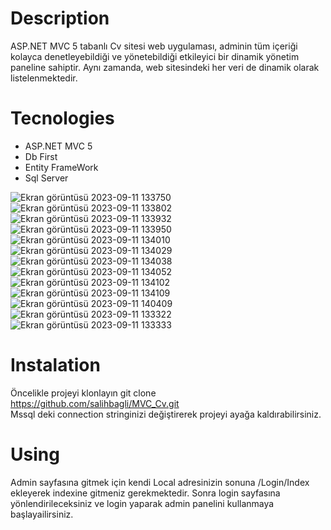 # Description
ASP.NET MVC 5 tabanlı Cv sitesi web uygulaması, adminin  tüm içeriği kolayca denetleyebildiği ve yönetebildiği etkileyici bir dinamik yönetim paneline sahiptir. Aynı zamanda, web sitesindeki her veri de dinamik olarak listelenmektedir.
# Tecnologies
* ASP.NET MVC 5
* Db First
* Entity FrameWork
* Sql Server

![Ekran görüntüsü 2023-09-11 133750](https://github.com/salihbagli/MVC_Cv/assets/58036823/dc687050-0c1f-46e6-b144-a53f0aec4c1e)
![Ekran görüntüsü 2023-09-11 133802](https://github.com/salihbagli/MVC_Cv/assets/58036823/d43d2d13-0d96-4569-8611-2c095d930837)
![Ekran görüntüsü 2023-09-11 133932](https://github.com/salihbagli/MVC_Cv/assets/58036823/2619bca3-8bd0-4a4d-8b40-ecb4db5a8a95)
![Ekran görüntüsü 2023-09-11 133950](https://github.com/salihbagli/MVC_Cv/assets/58036823/a8fb6887-1313-4808-82ab-5bfdd128d528)
![Ekran görüntüsü 2023-09-11 134010](https://github.com/salihbagli/MVC_Cv/assets/58036823/6c267abf-3c4f-40ce-a29c-21adbf55b36e)
![Ekran görüntüsü 2023-09-11 134029](https://github.com/salihbagli/MVC_Cv/assets/58036823/9b537961-6f77-49fd-81a0-47b1d7163860)
![Ekran görüntüsü 2023-09-11 134038](https://github.com/salihbagli/MVC_Cv/assets/58036823/62b845f4-4a4f-481a-b88e-8859ca411c83)
![Ekran görüntüsü 2023-09-11 134052](https://github.com/salihbagli/MVC_Cv/assets/58036823/7588a817-d7ae-404f-8153-e2ffb8328b81)
![Ekran görüntüsü 2023-09-11 134102](https://github.com/salihbagli/MVC_Cv/assets/58036823/c7855694-07ac-4f90-bf55-be433c715908)
![Ekran görüntüsü 2023-09-11 134109](https://github.com/salihbagli/MVC_Cv/assets/58036823/82b7d7cc-c9b4-4ab1-8677-645d9733d3a6)
![Ekran görüntüsü 2023-09-11 140409](https://github.com/salihbagli/MVC_Cv/assets/58036823/d06387da-3d52-4af8-bd1e-5985f163bf75)
![Ekran görüntüsü 2023-09-11 133322](https://github.com/salihbagli/MVC_Cv/assets/58036823/8b8150c4-e653-4b1b-ba19-839c674e4198)
![Ekran görüntüsü 2023-09-11 133333](https://github.com/salihbagli/MVC_Cv/assets/58036823/90a8b3ce-6c26-46da-858f-16023782db79)

# Instalation
Öncelikle projeyi klonlayın
git clone https://github.com/salihbagli/MVC_Cv.git  
Mssql deki connection stringinizi değiştirerek projeyi ayağa kaldırabilirsiniz.

# Using
Admin sayfasına gitmek için kendi Local adresinizin sonuna /Login/Index ekleyerek indexine gitmeniz gerekmektedir.  Sonra login sayfasına yönlendirileceksiniz ve login yaparak admin panelini kullanmaya başlayailirsiniz.
